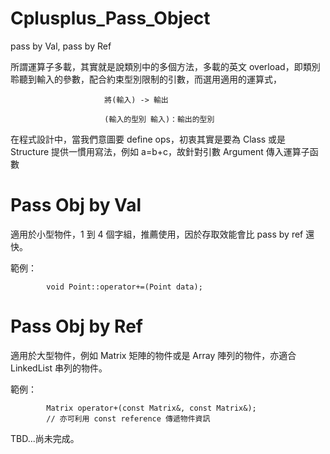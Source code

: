 # Cplusplus_Pass_Object
pass by Val, pass by Ref

所謂運算子多載，其實就是說類別中的多個方法，多載的英文 overload，即類別聆聽到輸入的參數，配合約束型別限制的引數，而選用適用的運算式，

                         將(輸入) -> 輸出

                         (輸入的型別 輸入)：輸出的型別

在程式設計中，當我們意圖要 define ops，初衷其實是要為 Class 或是 Structure 提供一慣用寫法，例如 a=b+c，故針對引數 Argument 傳入運算子函數

# Pass Obj by Val

適用於小型物件，1 到 4 個字組，推薦使用，因於存取效能會比 pass by ref 還快。

範例：

            void Point::operator+=(Point data);
            
            

# Pass Obj by Ref

適用於大型物件，例如 Matrix 矩陣的物件或是 Array 陣列的物件，亦適合 LinkedList 串列的物件。

範例：


            Matrix operator+(const Matrix&, const Matrix&);
            // 亦可利用 const reference 傳遞物件資訊
            
            

TBD...尚未完成。
